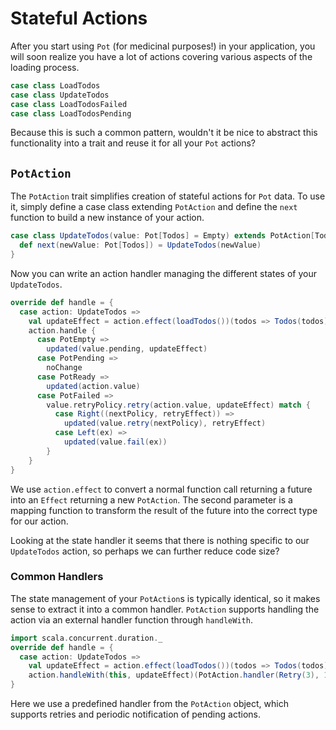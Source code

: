 # Stateful Actions

After you start using `Pot` (for medicinal purposes!) in your application, you will soon realize you have a lot of actions covering various aspects of the
loading process.

```scala
case class LoadTodos
case class UpdateTodos
case class LoadTodosFailed
case class LoadTodosPending
```

Because this is such a common pattern, wouldn't it be nice to abstract this functionality into a trait and reuse it for all your `Pot` actions?

## `PotAction`

The `PotAction` trait simplifies creation of stateful actions for `Pot` data. To use it, simply define a case class extending `PotAction` and define the `next`
function to build a new instance of your action.

```scala
case class UpdateTodos(value: Pot[Todos] = Empty) extends PotAction[Todos, UpdateTodos] {
  def next(newValue: Pot[Todos]) = UpdateTodos(newValue)
}
```

Now you can write an action handler managing the different states of your `UpdateTodos`.

```scala
override def handle = {
  case action: UpdateTodos =>
    val updateEffect = action.effect(loadTodos())(todos => Todos(todos))
    action.handle {
      case PotEmpty =>
        updated(value.pending, updateEffect)
      case PotPending =>
        noChange
      case PotReady =>
        updated(action.value)
      case PotFailed =>
        value.retryPolicy.retry(action.value, updateEffect) match {
          case Right((nextPolicy, retryEffect)) =>
            updated(value.retry(nextPolicy), retryEffect)
          case Left(ex) =>
            updated(value.fail(ex))
        }
    }
}
```

We use `action.effect` to convert a normal function call returning a future into an `Effect` returning a new `PotAction`. The second parameter is a mapping
function to transform the result of the future into the correct type for our action.

Looking at the state handler it seems that there is nothing specific to our `UpdateTodos` action, so perhaps we can further reduce code size?

### Common Handlers

The state management of your `PotAction`s is typically identical, so it makes sense to extract it into a common handler. `PotAction` supports handling the
action via an external handler function through `handleWith`.

```scala
import scala.concurrent.duration._
override def handle = {
  case action: UpdateTodos =>
    val updateEffect = action.effect(loadTodos())(todos => Todos(todos))
    action.handleWith(this, updateEffect)(PotAction.handler(Retry(3), 100.millis))
}
```
    
Here we use a predefined handler from the `PotAction` object, which supports retries and periodic notification of pending actions.
